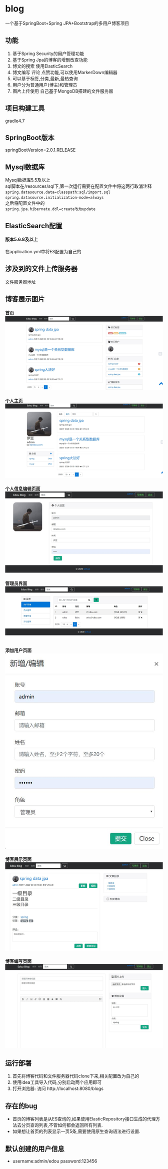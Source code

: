 # blog
一个基于SpringBoot+Spring JPA+Bootstrap的多用户博客项目  
## 功能
1. 基于Spring Security的用户管理功能
2. 基于Spring Jpa的博客的增删改查功能
3. 博文的搜索 使用ElasticSearch
4. 博文编写 评论 点赞功能,可以使用MarkerDown编辑器
5. 可以基于标签,分类,最新,最热查询
6. 用户分为普通用户(博主)和管理员
7. 图片上传使用 自己基于MongoDB搭建的文件服务器
## 项目构建工具
gradle4.7
## SpringBoot版本
springBootVersion=2.0.1.RELEASE
## Mysql数据库
Mysql数据库5.5及以上  
sql脚本在/resources/sql下,第一次运行需要在配置文件中将这两行取消注释  
`spring.datasource.data=classpath:sql/import.sql`  
`spring.datasource.initialization-mode=always`  
之后将配置文件中的  
`spring.jpa.hibernate.ddl=create改为update`
## ElasticSearch配置
#### 版本5.6.8及以上
在application.yml中将ES配置为自己的
## 涉及到的文件上传服务器
[文件服务器地址](https://github.com/yidou120/mongodb-file-server)
## 博客展示图片
#### 首页 ![首页](src/main/resources/static/images/index.jpg)  
#### 个人主页 ![个人主页](src/main/resources/static/images/userIndex.jpg)  
#### 个人信息编辑页面 ![个人信息编辑页面](src/main/resources/static/images/userInfo.jpg)  
#### 管理员界面 ![管理员界面](src/main/resources/static/images/adminsManage.jpg)  
#### 添加用户页面 ![添加用户节目](src/main/resources/static/images/addUser.jpg)  
#### 博客展示页面 ![博客展示页面](src/main/resources/static/images/blog.jpg)  
#### 博客编写页面 ![编写页面](src/main/resources/static/images/editBlog.jpg)  
## 运行部署
1. 首先将博客代码和文件服务器代码clone下来,相关配置改为自己的
2. 使用idea工具导入代码,分别启动两个应用即可
3. 打开浏览器: 访问 http://localhost:8080/blogs

## 存在的bug 
- 首页的博客列表是从ES查询的,如果使用ElasticRepository接口生成的代理方法去分页查询列表,不管如何都会返回所有列表.  
- 如果想让首页的列表显示一页5条,需要使用原生查询语法进行设置.

## 默认创建的用户信息
- username:admin/edou password:123456
